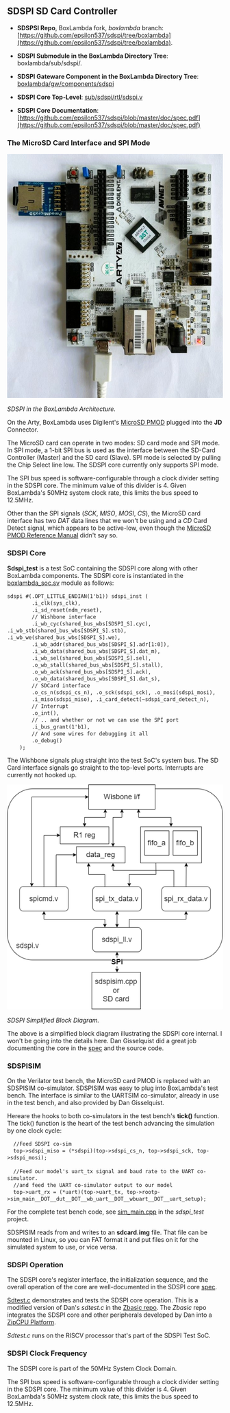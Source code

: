 ## SDSPI SD Card Controller

- **SDSPSI Repo**, BoxLambda fork, *boxlambda* branch:
    [https://github.com/epsilon537/sdspi/tree/boxlambda](https://github.com/epsilon537/sdspi/tree/boxlambda).

- **SDSPI Submodule in the BoxLambda Directory Tree**: 
    boxlambda/sub/sdspi/.

- **SDSPI Gateware Component in the BoxLambda Directory Tree**: 
    [boxlambda/gw/components/sdspi](https://github.com/epsilon537/boxlambda/tree/master/gw/components/sdspi)

- **SDSPI Core Top-Level**:
    [sub/sdspi/rtl/sdspi.v](https://github.com/epsilon537/sdspi/blob/boxlambda/rtl/sdspi.v)

- **SDSPI Core Documentation**:
    [https://github.com/epsilon537/sdspi/blob/master/doc/spec.pdf](https://github.com/epsilon537/sdspi/blob/master/doc/spec.pdf)

### The MicroSD Card Interface and SPI Mode

![Arty A7 with MicroSD PMOD in JD port.](assets/arty_w_microsd_pmod.jpeg)

*SDSPI in the BoxLambda Architecture.*

On the Arty, BoxLambda uses Digilent's [MicroSD PMOD](https://digilent.com/shop/pmod-microsd-microsd-card-slot/) plugged into the **JD** Connector.

The MicroSD card can operate in two modes: SD card mode and SPI mode. In SPI mode, a 1-bit SPI bus is used as the interface between the SD-Card Controller (Master) and the SD card (Slave). SPI mode is selected by pulling the Chip Select line low. 
The SDSPI core currently only supports SPI mode.

The SPI bus speed is software-configurable through a clock divider setting in the SDSPI core. The minimum value of this divider is 4. Given BoxLambda's 50MHz system clock rate, this limits the bus speed to 12.5MHz.

Other than the SPI signals (*SCK*, *MISO*, *MOSI*, *CS*), the MicroSD card interface has two *DAT* data lines that we won't be using and a *CD* Card Detect signal, which appears to be active-low, even though the [MicroSD PMOD Reference Manual](https://digilent.com/reference/pmod/pmodmicrosd/reference-manual?redirect=1) didn't say so.

### SDSPI Core

**Sdspi_test** is a test SoC containing the SDSPI core along with other BoxLambda components. The SDSPI core is instantiated in the [boxlambda_soc.sv](https://github.com/epsilon537/boxlambda/blob/master/gw/components/boxlambda_soc/rtl/boxlambda_soc.sv) module as follows:

```
sdspi #(.OPT_LITTLE_ENDIAN(1'b1)) sdspi_inst (
		.i_clk(sys_clk), 
		.i_sd_reset(ndm_reset),
		// Wishbone interface
		.i_wb_cyc(shared_bus_wbs[SDSPI_S].cyc), .i_wb_stb(shared_bus_wbs[SDSPI_S].stb), .i_wb_we(shared_bus_wbs[SDSPI_S].we),
		.i_wb_addr(shared_bus_wbs[SDSPI_S].adr[1:0]),
		.i_wb_data(shared_bus_wbs[SDSPI_S].dat_m),
		.i_wb_sel(shared_bus_wbs[SDSPI_S].sel),
		.o_wb_stall(shared_bus_wbs[SDSPI_S].stall),
		.o_wb_ack(shared_bus_wbs[SDSPI_S].ack),
		.o_wb_data(shared_bus_wbs[SDSPI_S].dat_s),
		// SDCard interface
		.o_cs_n(sdspi_cs_n), .o_sck(sdspi_sck), .o_mosi(sdspi_mosi),
		.i_miso(sdspi_miso), .i_card_detect(~sdspi_card_detect_n),
		// Interrupt
		.o_int(),
		// .. and whether or not we can use the SPI port
		.i_bus_grant(1'b1),
		// And some wires for debugging it all
		.o_debug()
	);
```

The Wishbone signals plug straight into the test SoC's system bus. The SD Card interface signals go straight to the top-level ports.
Interrupts are currently not hooked up.

![SDSPI Block Diagram.](assets/sdspi_block_diagram.drawio.png)

*SDSPI Simplified Block Diagram.*

The above is a simplified block diagram illustrating the SDSPI core internal. I won't be going into the details here. Dan Gisselquist did a great job documenting the core in the [spec](https://github.com/ZipCPU/sdspi/blob/master/doc/gpl-3.0.pdf) and the source code.

### SDSPISIM

On the Verilator test bench, the MicroSD card PMOD is replaced with an SDSPISIM co-simulator. SDSPISIM was easy to plug into BoxLambda's test bench. The interface is similar to the UARTSIM co-simulator, already in use in the test bench, and also provided by Dan Gisselquist. 

Hereare the hooks to both co-simulators in the test bench's **tick()** function. The tick() function is the heart of the test bench advancing the simulation by one clock cycle:

```
  //Feed SDSPI co-sim
  top->sdspi_miso = (*sdspi)(top->sdspi_cs_n, top->sdspi_sck, top->sdspi_mosi);

  //Feed our model's uart_tx signal and baud rate to the UART co-simulator.
  //and feed the UART co-simulator output to our model
  top->uart_rx = (*uart)(top->uart_tx, top->rootp->sim_main__DOT__dut__DOT__wb_uart__DOT__wbuart__DOT__uart_setup);
```

For the complete test bench code, see [sim_main.cpp](https://github.com/epsilon537/boxlambda/blob/master/gw/projects/sdspi_test/sim/sim_main.cpp) in the *sdspi_test* project.

SDSPISIM reads from and writes to an **sdcard.img** file. That file can be mounted in Linux, so you can FAT format it and put files on it for the simulated system to use, or vice versa. 

### SDSPI Operation

The SDSPI core's register interface, the initialization sequence, and the overall operation of the core are well-documented in the SDSPI core [spec](https://github.com/ZipCPU/sdspi/blob/master/doc/spec.pdf).

[Sdtest.c](https://github.com/epsilon537/boxlambda/blob/master/sw/projects/sdspi_test/sdtest.c) demonstrates and tests the SDSPI core operation. This is a modified version of Dan's *sdtest.c* in the [Zbasic repo](https://github.com/ZipCPU/zbasic). The *Zbasic* repo integrates the SDSPI core and other peripherals developed by Dan into a [ZipCPU Platform](https://zipcpu.com/projects.html).

*Sdtest.c* runs on the RISCV processor that's part of the SDSPI Test SoC.

### SDSPI Clock Frequency

The SDSPI core is part of the 50MHz System Clock Domain.

The SPI bus speed is software-configurable through a clock divider setting in the SDSPI core. The minimum value of this divider is 4. Given BoxLambda's 50MHz system clock rate, this limits the bus speed to 12.5MHz.

